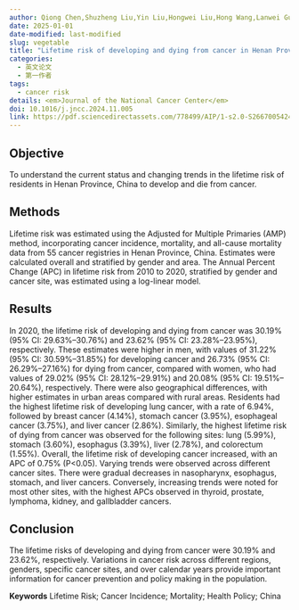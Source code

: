 ```yaml
---
author: Qiong Chen,Shuzheng Liu,Yin Liu,Hongwei Liu,Hong Wang,Lanwei Guo,Huifang Xu,Xiaoli Guo,Xiaoyang Wang,Ruihua Kang,Liyang Zheng,Shaokai Zhang
date: 2025-01-01
date-modified: last-modified
slug: vegetable
title: "Lifetime risk of developing and dying from cancer in Henan Province, China: current status, temporal trends, and disparities"
categories: 
  - 英文论文
  - 第一作者
tags:
  - cancer risk
details: <em>Journal of the National Cancer Center</em>
doi: 10.1016/j.jncc.2024.11.005
link: https://pdf.sciencedirectassets.com/778499/AIP/1-s2.0-S2667005424001212/main.pdf?X-Amz-Security-Token=IQoJb3JpZ2luX2VjEM7%2F%2F%2F%2F%2F%2F%2F%2F%2F%2FwEaCXVzLWVhc3QtMSJIMEYCIQCbuoCdU727to0zmXHNTuULb4VNc1OHPIIFIhItEk7uNgIhAMOsGl1Gel6JLaNSUeZanTJcAbkunuudW3Koa5N94WJZKrMFCEcQBRoMMDU5MDAzNTQ2ODY1IgxWm0BCKB37%2FlIxHz4qkAU%2FFRyYqxXYKpQfOaIadBqeNfQJEqUwAyadjKn52yd4jiN%2BcGB9qRcb6hcJeUHXb8DEXSkB%2FEFF9qEWeoaPNrw9SuuNWX5vg4B8gg0FxiqmYe1WU3YuqAczPqufqBx5h%2B4BX4I4vHl4vAw1fKApbJx4NGF6SHf7%2FfH5GwPTeZjjgQgvVzoAt8mDjuz%2BSMihrqSpbwUTpFmnWcn3AwsNLlDsAArazJVz%2FpGGeyZyi1b1WT5gT83D1qpmPh1oh9BYIWlrGAFIWpi6r5J9Jt3J0UQFuG42p38BYUasJTqg3qb1TDcnuPArEFuSpB2nUbKhBkMNe1fXdT%2Fv7XT2dkfMqBfEuCKOleaOt1XrAt5LdsxbW%2B5oeaOvvPYGyt7Di7jwFh4flIVPa6kHk8eMSNo1sl0CBHvT%2FYAKnvxh6fuxcoUXeKe%2F773la0azu9sHKiBkklogktewqSKKk2%2FVu%2FQSfqQUpkdMcKKHfOkH8%2FB9rngy9B5S07WQR8u1iCY3TrzAcZzVHOu3Ne0a7CpWSlpZ9n0GDeEudpUWnFduXAUt94f1QmmGUVmzrqC4DODxGO3mpd4RofMMyTMflCSouPCb5dG0BUceVCG2kUmI7LwL5Dtj%2BqyAaaxen1xK9f5oYxazysGYUZCxsFVqn%2F%2FZ256Bm26KjeErrqcNzxZY2fwKoNBz2agIbUy8XpY7lPBEpngMVWHaJikv5DszxlRL3qQFcHiLSmF93UFXvtDbKeeny1sHOdVhOpXfSDICo8GMXZq0m5NnrXd12ZC8S1vPETZYj9su66LTl%2BL57vGFXi2VIrfeHoqtdOUQ9Y0fEssA9BtgwFPa5mW5Bur0QWaAzC2cZ3CMqPAMmPnJsN9y6jM01sqe5TCmj8q%2FBjqwAfGqBFwT24Kd4A7DfFzNIqGwMrPL5IRO0rhRdKnLxSbcUvEWCG0qE%2BVOTsbWm%2FfjBV2jf%2Fj9N%2F2Uvt8y2AldsOaRevc%2BkGlmpMMuFOuCDEH2E3Pp%2B0tWZQNDEc3m19kPPXrNJNbHPdstrESR3xEP3yJQ5SUiBihBP2lT0yZjigrKwxnhjVRivBQzGxv6r1W9uRw%2Fz%2FvsmDqcH53srkwYECAcTlpnyKPCtA3AeqBL%2FGEI&X-Amz-Algorithm=AWS4-HMAC-SHA256&X-Amz-Date=20250406T150936Z&X-Amz-SignedHeaders=host&X-Amz-Expires=300&X-Amz-Credential=ASIAQ3PHCVTY4R3BDOLI%2F20250406%2Fus-east-1%2Fs3%2Faws4_request&X-Amz-Signature=d535f9830a5f7ab33bb759943512c493f0971b5d5001764e4df1543e19046d71&hash=a33cbc863fbd23361f6afa712cb982b7399b8bd032e10dc5689e69b2521a5a1b&host=68042c943591013ac2b2430a89b270f6af2c76d8dfd086a07176afe7c76c2c61&pii=S2667005424001212&tid=spdf-0b90c86f-ff1d-4e23-98a3-3d2b5b08a249&sid=f59479a674ff4349a55af311ee8e6d864a0dgxrqa&type=client&tsoh=d3d3LnNjaWVuY2VkaXJlY3QuY29t&rh=d3d3LnNjaWVuY2VkaXJlY3QuY29t&ua=120d56500353535a530d57&rr=92c2350b8c484ba3&cc=hk&kca=eyJrZXkiOiJKWW9ndHNQQjNpN0EzREEzbUNmempJVXRpTGZUdnQ1bHZaamZ5SzVLQ2xaZE5MYnRxVHdUT2c2L3FlaUZvNnE2TDlpUDlsbThDUFB0cFFCV3hZQjB6VmZycm5HYzdVbTNFV1ljbmdsSUpES01mbjI5NHBOVFpKMkVUTjVQeW9EQ0RZQ1ZSR3dMN0lzdkdVTHk2d1pBT0lRVVhEa1JQTnVWaHhPZnJiQ1hacnNOIiwiaXYiOiI5MGY5MzRkNTQ4YTgxYTZjNTAwM2U2YjQ5MjkzYjVlOSJ9_1743952211796
---
```


## Objective
To understand the current status and changing trends in the lifetime risk of residents in Henan Province, China to develop and die from cancer.

## Methods
Lifetime risk was estimated using the Adjusted for Multiple Primaries (AMP) method, incorporating cancer incidence, mortality, and all-cause mortality data from 55 cancer registries in Henan Province, China. Estimates were calculated overall and stratified by gender and area. The Annual Percent Change (APC) in lifetime risk from 2010 to 2020, stratified by gender and cancer site, was estimated using a log-linear model.

## Results
In 2020, the lifetime risk of developing and dying from cancer was 30.19% (95% CI: 29.63%–30.76%) and 23.62% (95% CI: 23.28%–23.95%), respectively. These estimates were higher in men, with values of 31.22% (95% CI: 30.59%–31.85%) for developing cancer and 26.73% (95% CI: 26.29%–27.16%) for dying from cancer, compared with women, who had values of 29.02% (95% CI: 28.12%–29.91%) and 20.08% (95% CI: 19.51%–20.64%), respectively. There were also geographical differences, with higher estimates in urban areas compared with rural areas. Residents had the highest lifetime risk of developing lung cancer, with a rate of 6.94%, followed by breast cancer (4.14%), stomach cancer (3.95%), esophageal cancer (3.75%), and liver cancer (2.86%). Similarly, the highest lifetime risk of dying from cancer was observed for the following sites: lung (5.99%), stomach (3.60%), esophagus (3.39%), liver (2.78%), and colorectum (1.55%). Overall, the lifetime risk of developing cancer increased, with an APC of 0.75% (P<0.05). Varying trends were observed across different cancer sites. There were gradual decreases in nasopharynx, esophagus, stomach, and liver cancers. Conversely, increasing trends were noted for most other sites, with the highest APCs observed in thyroid, prostate, lymphoma, kidney, and gallbladder cancers.

## Conclusion
The lifetime risks of developing and dying from cancer were 30.19% and 23.62%, respectively. Variations in cancer risk across different regions, genders, specific cancer sites, and over calendar years provide important information for cancer prevention and policy making in the population.

**Keywords**
Lifetime Risk; Cancer Incidence; Mortality; Health Policy; China
